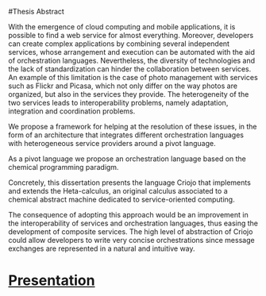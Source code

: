 #Thesis Abstract

With the emergence of cloud computing and mobile applications, 
it is possible to find a web service for almost everything. 
Moreover, developers can create complex applications by combining 
several independent services, 
whose arrangement and execution can be automated with the aid of orchestration languages. 
Nevertheless, the diversity of technologies and the lack of standardization 
can hinder the collaboration between services.
An example of this limitation is the case of photo management
with services such as Flickr and Picasa,
which not only differ on the way photos are organized,
but also in the services they provide.
The heterogeneity of the two services leads to interoperability problems,
namely adaptation, integration and coordination problems.

We propose a framework for helping at the resolution of these issues, 
in the form of an architecture that integrates different orchestration 
languages with heterogeneous service providers around a pivot language.

As a pivot language we propose an orchestration language 
based on the chemical programming paradigm.

Concretely, this dissertation presents the language Criojo
that implements and extends the Heta-calculus, 
an original calculus associated to a chemical abstract machine 
dedicated to service-oriented computing.

The consequence of adopting this approach would be an improvement in the interoperability of services 
and orchestration languages, thus easing the development of composite services.
The high level of abstraction of Criojo could allow developers to write very concise orchestrations since message exchanges are represented in a natural and intuitive way.

# [Presentation](https://www.slideshare.net/secret/3nzV293L65NOeY)
